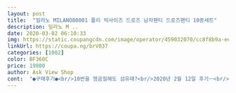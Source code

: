 ```yaml
---
layout: post 
title:  "밀라노 MILANO80001 폴리 빅사이즈 드로즈 남자팬티 드로즈팬티 10종세트" 
description: 밀라노 M ..
date: 2020-03-02 06:10:33 
img: https://static.coupangcdn.com/image/operator/459032070/cc8f8b9a-ee7a-40ef-2b62-799ed19fa8a3.jpg 
linkUrl: https://coupa.ng/brV037 
categories: [1002] 
color: BF360C 
price: 19800 
author: Ask View Shop 
cont:  "●구매후기●<br/>10번을 헹굼질해도 섬유때?<br/>2020년 2월 12일 후기ㅡ<br/>20년 2월 18 일 후기ㅡ<br/>3월 27일에 만원정도 더 주고 다른 제품 (아놀드)샀는데<br/>4월 초쯤 동영상이 드디어 올라왔네요.<br/><br/>가격이 좀 더 있는 상품을 사보고<br/>가성비 괜찮네요.<br/><br/>각각 한장씩 지퍼백 포장되어 있음.<br/><br/>건조기 돌린 후 ㅡ<br/>검정 두장,<br/>고가던 저가던 디자인이나 체형에따라<br/>구매후 한번 시착 후 상품평쓰고 난 후  ㅡ  중성세제 소량풀고 손빨래로 빨았을때 처음에만 물빠짐 있습니다요.<br/><br/>금액도 부담스럽지않고 너무 좋아서 주위분들께도<br/>길이가 좀 짧은것 빼곤  정사이즈여서<br/>길이가 좀더 길었으면 좋겠는데<br/>내부필터 와 외부필터 상태를 보니<br/>너무좋았어요~<br/>담부턴 울코스로 단독세탁하면 되겠네요<br/>대만족입니다~~<br/>대학생 아들 주려고 (100싸이즈 )구매를 했는데 아들이 입어 보더니 촉감도 (재질)좋고 색상과  마음에 든다고 하네요.<br/><br/>동영상 확인중이라고 되어있는지<br/>동영상에 헹굼질할때 옷감때 어마무시하게 나오는데 왜<br/>두세번 헹구니 물빠짐은 없습니다.<br/><br/>말려 올라가지 않고 특히 신축성이 좋아서<br/>면이 아니고 두께도 있어서<br/>믿고 구매했어요~<br/>바느질도 무난하고 앞판 중요부분 덧대진거 없이 다 홑겹입니다.<br/><br/>바로 세탁해서  건조기 돌려서<br/>바로 신랑입혔어요~<br/>보기엔 작을줄 알았는데<br/>불편하면  입지않는 까칠 예민한 성격인데 입어보더니<br/>브라운색 한장.<br/><br/>비교 분석해 봐야 겠단 생각듭니다.<br/><br/>색상도 다 마음에 드네요~<br/>생각보다 괜찮은거 같음.<br/><br/>성격이 급한지라~<br/>세번째 빨았는데도 여전히 옷감때가 헹굴때 나오네요<br/>세탁망에 넣고 건조기에 돌렸음.<br/><br/>손빨래 할때마다 물이 빠지네요<br/>신랑이 하루종일 편안했다고 하네요~<br/>신축성 쭉 늘어나서 짱!!!<br/>신축성도 좋고 부드러워서 편하고 너무 좋다네요~<br/>신축성도 좋고 원단이 부드러워 촉감이 너무 좋아요ㆍ<br/>아직도 물빠짐 있습니다 ㅡ.<br/>ㅡ<br/>앞으로 5번 더 헹궈보고 뒤집은 후 세탁망에 넣어 건조기에 돌려보고 후기 더 올릴께요.<br/><br/>앞으로 속옷은 고민하지  않고 여기서 사야겠어요ㆍ<br/>어두운 보라색 한장,<br/>어두운 코발트색 한장 ,<br/>어마무시하게 나오네요.<br/><br/>어제 오후에 주문했는데 오늘 도착!!~^♡^<br/>에휴~~~<br/>여름이면 땀나는데 입고 다니다가<br/>여전히 옷감때가 많으네요.<br/><br/>연한 네이비 두장,<br/>오염물질이 필터 뚫고 건조기 안에 박혀있을까 싶어서... <br/><br/>옷감때가 피부에 박혀있거나 붙어 있을거 같네요<br/>완전 완전 총알배송이라 놀랐네요 ㆍ<br/>왜 싼지 알게 됐음  ㅡ.<br/>ㅡ<br/>요즘같은 미세먼지에 코로나 바이러스등등 ... <br/> 찝찝해서<br/>웬만해선 건조기나 실내건조로 말릴텐데<br/>이 가격에 얼마나 큰 기대를 하겠어요^^<br/>이번만 나오고 다음부터는 같은현상 없기를 바랍니다.<br/><br/>이제품은 마감처리가 홑겹이 아닌 덧댐이라서 그런지<br/>이참에  낡은  속옷 버리고 이  속옷으로 바꿔달래서 오늘 재구매 들어갑니다~<br/>입어보니 너무 좋다는 지인 소개로<br/>재구매 할 생각 절대 없습니다.<br/><br/>적극 추천합니다~~<br/>제발 보풀만 많이 안일어났으면 합니다.<br/><br/>제품 개봉해보니 깔끔하게  각각  개별 포장되어 있어서<br/>제품착용 4일후~~  후기^♡^<br/>쥐색 두장,<br/>지금이 겨울이어서 괜찮지<br/>질 좋은 제품이 짱입니다.<br/><br/>짧고 디자인 보통,<br/>차이가 있을 수 있겠지만<br/>톤 다운된 녹색 한장 ,<br/>특히 가성비까지 최고라고 해서  바로 재구매 결심 했습니다.<br/>  이번에 남편꺼로(105싸이즈),, 판매자는 싸게 팔고 남는게 있을까 구매하는 입장에서 기분 좋으면서 걱정까지 쪼끔 되네여~^<br/>한여름엔 땀 차서 못 입겠네요.<br/><br/>헹굼물이 때 없는 맑은 물이 되긴 할까요?<br/>확실히 더 좋으네요.<br/> 돈 더 주더라도<br/>흠 ... <br/><br/>흰색 옷과는 절대 같이 빨면 안되겠네요.<br/><br/>" 
---
```

